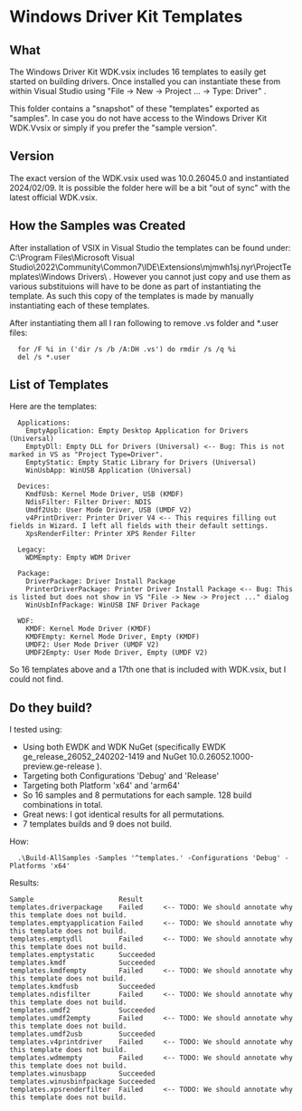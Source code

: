 # Windows Driver Kit Templates

## What

The Windows Driver Kit WDK.vsix includes 16 templates to easily get started on building drivers.  Once installed you can instantiate these from within Visual Studio using "File -> New -> Project ... -> Type: Driver" .

This folder contains a "snapshot" of these "templates" exported as "samples".  In case you do not have access to the Windows Driver Kit WDK.Vvsix or simply if you prefer the "sample version".

## Version

The exact version of the WDK.vsix used was 10.0.26045.0 and instantiated 2024/02/09.  It is possible the folder here will be a bit "out of sync" with the latest official WDK.vsix.

## How the Samples was Created

After installation of VSIX in Visual Studio the templates can be found under: 
  C:\Program Files\Microsoft Visual Studio\2022\Community\Common7\IDE\Extensions\mjmwh1sj.nyr\ProjectTemplates\Windows Drivers\ . However you cannot just copy and use them as various substituions will have to be done as part of instantiating the template.  As such this copy of the templates is made by manually instantiating each of these templates.
  
  After instantiating them all I ran following to remove .vs folder and *.user files: 
```
  for /F %i in ('dir /s /b /A:DH .vs') do rmdir /s /q %i
  del /s *.user
```

## List of Templates

Here are the templates:

```
  Applications:
    EmptyApplication: Empty Desktop Application for Drivers (Universal)
    EmptyDll: Empty DLL for Drivers (Universal) <-- Bug: This is not marked in VS as "Project Type=Driver".
    EmptyStatic: Empty Static Library for Drivers (Universal)
    WinUsbApp: WinUSB Application (Universal)
  
  Devices:
    KmdfUsb: Kernel Mode Driver, USB (KMDF)
    NdisFilter: Filter Driver: NDIS
    Umdf2Usb: User Mode Driver, USB (UMDF V2)
    v4PrintDriver: Printer Driver V4 <-- This requires filling out fields in Wizard. I left all fields with their default settings.
    XpsRenderFilter: Printer XPS Render Filter
  
  Legacy:
    WDMEmpty: Empty WDM Driver
  
  Package:
    DriverPackage: Driver Install Package
    PrinterDriverPackage: Printer Driver Install Package <-- Bug: This is listed but does not show in VS "File -> New -> Project ..." dialog
    WinUsbInfPackage: WinUSB INF Driver Package
  
  WDF:
    KMDF: Kernel Mode Driver (KMDF)
    KMDFEmpty: Kernel Mode Driver, Empty (KMDF)
    UMDF2: User Mode Driver (UMDF V2)
    UMDF2Empty: User Mode Driver, Empty (UMDF V2)

```

So 16 templates above and a 17th one that is included with WDK.vsix, but  I could not find.

## Do they build?

I tested using:
* Using both EWDK and WDK NuGet (specifically EWDK ge_release_26052_240202-1419 and NuGet 10.0.26052.1000-preview.ge-release ).
* Targeting both Configurations 'Debug' and 'Release'
* Targeting both Platform 'x64' and 'arm64'
* So 16 samples and 8 permutations for each sample.  128 build combinations in total.
* Great news: I got identical results for all permutations. 
* 7 templates builds and 9 does not build.

How:
```
  .\Build-AllSamples -Samples '^templates.' -Configurations 'Debug' -Platforms 'x64'
```

Results:

```
Sample                     Result
templates.driverpackage    Failed     <-- TODO: We should annotate why this template does not build.
templates.emptyapplication Failed     <-- TODO: We should annotate why this template does not build.
templates.emptydll         Failed     <-- TODO: We should annotate why this template does not build.
templates.emptystatic      Succeeded
templates.kmdf             Succeeded
templates.kmdfempty        Failed     <-- TODO: We should annotate why this template does not build.
templates.kmdfusb          Succeeded
templates.ndisfilter       Failed     <-- TODO: We should annotate why this template does not build.
templates.umdf2            Succeeded
templates.umdf2empty       Failed     <-- TODO: We should annotate why this template does not build.
templates.umdf2usb         Succeeded
templates.v4printdriver    Failed     <-- TODO: We should annotate why this template does not build.
templates.wdmempty         Failed     <-- TODO: We should annotate why this template does not build.
templates.winusbapp        Succeeded
templates.winusbinfpackage Succeeded
templates.xpsrenderfilter  Failed     <-- TODO: We should annotate why this template does not build.
```
